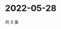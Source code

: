 # 2022-05-28

共 0 条

<!-- BEGIN WEIBO -->
<!-- 最后更新时间 Sat May 28 2022 13:15:45 GMT+0800 (China Standard Time) -->

<!-- END WEIBO -->
